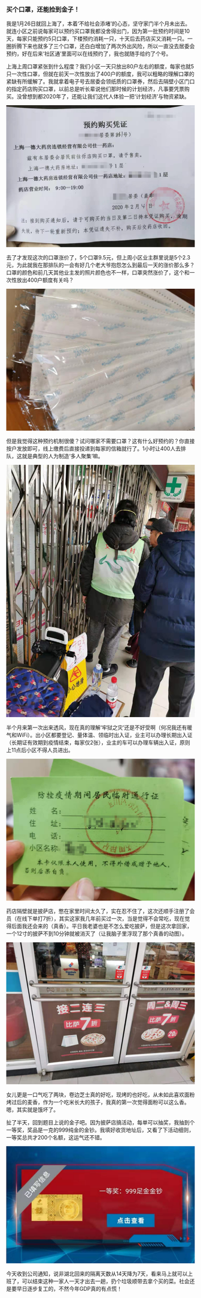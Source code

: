 ### 买个口罩，还能捡到金子！

我是1月26日就回上海了，本着‘不给社会添堵’的心态，坚守家门半个月未出去。就连小区之前说每家可以预约买口罩我都没舍得出门，因为第一批预约时间是10天，每家只能预约5只口罩，下楼预约消耗一只，十天后去药店买又消耗一只。一圈折腾下来也就多了三个口罩，还白白增加了两次外出风险，所以一直没去居委会预约，好在后来‘社区通’里面可以在线预约了，我也就随手给约了个号。

上海上周口罩紧张到什么程度？我们小区一天只放出80户左右的额度，每家也就5只一次性口罩，但就在前天一次性放出了400户的额度，我可以粗略的理解口罩的紧缺有所缓解了。我就拿着电子号去居委会领纸质的口罩券，然后去隔壁小区门口的指定药店购买口罩，以前总是听长辈说他们那时候的计划经济，凡事要凭票购买。没曾想到都2020年了，还能让我们这代人体验一把‘计划经济’与物资紧缺。

![口罩票](../img/buy-mask-7.jpg)

去了才发现这次的口罩涨价了，5个口罩9.5元，但上周小区业主群里说是5个2.3元，为此就我在那排队的一会有好几个老大爷抱怨怎么到最后一天的涨价那么多？口罩的颜色和前几天其他业主发的照片颜色也不一样，口罩突然涨价了，这个和一次性放出400户额度有关吗？

![口罩](../img/buy-mask-2.jpg)

但是我觉得这种预约机制很傻？试问哪家不需要口罩？这有什么好预约的？你直接按户发放即可，线上缴费后直接投递到每家的信箱就行了。1小时让400人去排队，这就是典型的人为制造‘多人聚集’嘛。

![排队](../img/buy-mask-5.jpg)

半个月来第一次出来透风，现在真的理解‘牢狱之灾’还是不好受啊（何况我还有暖气和WiFi）。出小区都要登记、量体温、领临时出入证，业主可以办理长期出入证（长期证有效期到疫情结束，每家仅2张），业主的车可以办理车辆出入证，原则上11点后小区不得人员进出。

![出入证](../img/buy-mask-6.jpg)

药店隔壁就是披萨店，憋在家里时间太久了，实在忍不住了，这次还顺手注册了会员（在线下单打7折），其实这家我几年前买过一次，当是觉得不会常吃，现在觉得后面我还会来的（真香）。平日我老婆也是不怎么爱吃披萨，但是这次拿回家，一个12寸的披萨不到10分钟就被消灭了（让我脑子里浮现了那个真香的动图）。

![披萨店](../img/buy-mask-3.jpg)

女儿更是一口气吃了两块，卷边芝士真的好吃，现烤的也好吃，从未如此喜欢面粉烤过后的麦香，作为一个吃米长大的孩子，我真的第一次觉得面粉可以这么香。嗯，其实就是饿坏了。

扯了半天，回到题目上说的金子吧。因为披萨店搞活动，每单可以抽奖，我抽到个一等奖，奖品是一克的999纯金的金钞。我填好收货地址后，又看了下活动细则，一等奖总共才200个名额，这运气还不错。

![金钞](../img/buy-mask-1.jpg)

今天收到公司通知，说非湖北回来的隔离天数从14天降为7天，看来马上就可以上班了，可以结束这种一家人一天才出去一趟，扔个垃圾顺带去拿个买的菜。社会还是要早日逐步复工的，不然今年GDP真的有点慌！
